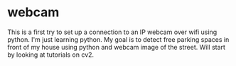 # webcam
This is a first try to  set up a connection to an IP webcam over wifi using python.
I'm just learning python. My goal is to detect free parking spaces in front of my house using python and webcam image of the street.
Will start by looking at tutorials on cv2.
